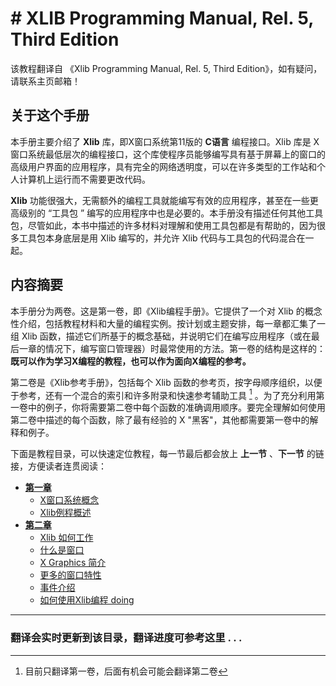 # # XLIB Programming Manual, Rel. 5, Third Edition

该教程翻译自 《Xlib Programming Manual, Rel. 5, Third Edition》，如有疑问，请联系主页邮箱！

## 关于这个手册

本手册主要介绍了 **Xlib** 库，即X窗口系统第11版的 **C语言** 编程接口。Xlib 库是 X 窗口系统最低层次的编程接口，这个库使程序员能够编写具有基于屏幕上的窗口的高级用户界面的应用程序，具有完全的网络透明度，可以在许多类型的工作站和个人计算机上运行而不需要更改代码。

**Xlib** 功能很强大，无需额外的编程工具就能编写有效的应用程序，甚至在一些更高级别的 “工具包 ” 编写的应用程序中也是必要的。本手册没有描述任何其他工具包，尽管如此，本书中描述的许多材料对理解和使用工具包都是有帮助的，因为很多工具包本身底层是用 Xlib 编写的，并允许 Xlib 代码与工具包的代码混合在一起。

## 内容摘要

本手册分为两卷。这是第一卷，即《Xlib编程手册》。它提供了一个对 Xlib 的概念性介绍，包括教程材料和大量的编程实例。按计划或主题安排，每一章都汇集了一组 Xlib 函数，描述它们所基于的概念基础，并说明它们在编写应用程序（或在最后一章的情况下，编写窗口管理器）时最常使用的方法。第一卷的结构是这样的：**既可以作为学习X编程的教程，也可以作为面向X编程的参考。** 

第二卷是《Xlib参考手册》，包括每个 Xlib 函数的参考页，按字母顺序组织，以便于参考，还有一个混合的索引和许多附录和快速参考辅助工具 [^1] 。为了充分利用第一卷中的例子，你将需要第二卷中每个函数的准确调用顺序。要完全理解如何使用第二卷中描述的每个函数，除了最有经验的 X "黑客"，其他都需要第一卷中的解释和例子。


下面是教程目录，可以快速定位教程，每一节最后都会放上 **上一节** 、**下一节** 的链接，方便读者连贯阅读：

- **[第一章](./1/0.md)**
    - [X窗口系统概念](./1/1.md)
    - [Xlib例程概述](Xlib/Xlib-Programming-Manual/1/2.md)
- **[第二章](./2/0.md)**
    - [Xlib 如何工作](./2/1.md)
    - [什么是窗口](./2/2.md)
    - [X Graphics 简介](./2/3.md)
    - [更多的窗口特性](./2/4.md)
    - [事件介绍](./2/5.md)
    - [如何使用Xlib编程 doing](./2/6.md)

---
### 翻译会实时更新到该目录，翻译进度可参考这里 . . .

[^1]: 目前只翻译第一卷，后面有机会可能会翻译第二卷

